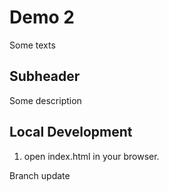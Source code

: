 # Demo 2

Some texts

## Subheader

Some description

## Local Development

1. open index.html in your browser.

Branch update
